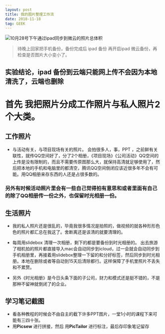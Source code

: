 ```yaml
---
layout: post
title: 我的图片整理工作流
date: 2018-11-18
tag: GEEK
---
```


![10月28号下午通过ipad同步到微云的照片总体积](https://upload-images.jianshu.io/upload_images/10043074-312318ff05806abf.png)

> 待晚上回家把手机备份，备份完成后 ipad 备份
> 再开启ipad 微云备份，再检查是否图片大小变小了。

## 实验结论，ipad 备份到云端只能网上传不会因为本地清洗了，云端也删除


# 首先 我把照片分成工作照片与私人照片2个大类。
## 工作照片
- 与活动有关，与项目现场有关的照片。
会拍很多人，事，PPT ，之前鲜有关联性，就传QQ空间好了，分了2个相册，《项目现场》《公司活动》QQ空间的上传是没有限制的，而且不需要传原图那么大，就保持高清就足够使用了，然后把本地的手机和电脑里的都清空，腾讯QQ空间倒闭应该近很多年不会有可能。用QQ相册来存东西的人还是占很多数的。

### 另外有时候活动照片里会有一些自己觉得拍有意思和或者里面有自己的除了QQ相册传一份之外，也保留时光相册一份。

## 生活照片
- 我的私人照片还是很乱的，毕竟我很多情况是拍照的，做视频的就各种形形色色的照片都汇总在我这了。舍断离还是该清的就要清理的。
- 每周用slidebox 清理一次相册，剩下的都是要备份到时光相册的。
出去旅游了相机拍的照片都直接导入mac会自动同步到icloud，过一会就会自动同步到手机相册里，再接着用slidebox整理一下留的和分好标签，然后同步到时光相册。本地在删除或者等自动到15天后清除都行。这样保障了手机里照片不丢失和不累赘。

- 另外《时光相册》是今日头条下面的子公司，财力和模式还是挺不错的，不是那种不留神就倒闭了的企业。

## 学习笔记截图
- 看各种教程的时候会不由自主的截下许多PPT图片，一堂1小时的课程下来可能有三四十张。
- 用**Picsew** 进行拼接，然后 用**PicTailor** 进行标注，最后存印象笔记留存